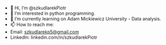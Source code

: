 - 👋 Hi, I’m @szkudlarekPiotr
- 👀 I’m interested in python programming.
- 🌱 I’m currently learning on Adam Mickiewicz University - Data analysis.
- 📫 How to reach me:
- Email: szkudlarekp5@gmail.com
- LinkedIn: linkedin.com/in/szkudlarekPiotr

<!---
szkudlarekPiotr/szkudlarekPiotr is a ✨ special ✨ repository because its `README.md` (this file) appears on your GitHub profile.
You can click the Preview link to take a look at your changes.
--->
